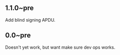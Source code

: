 ## 1.1.0~pre

Add blind signing APDU.

## 0.0~pre

Doesn't yet work, but want make sure dev ops works.
